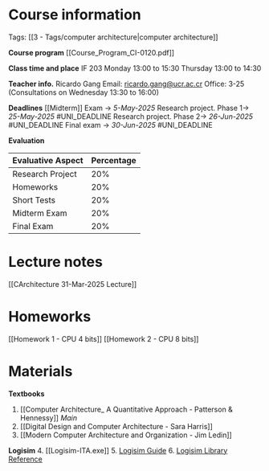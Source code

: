 # Course information
Tags: [[3 - Tags/computer architecture|computer architecture]]

**Course program**
[[Course_Program_CI-0120.pdf]]

**Class time and place**
IF 203
Monday 13:00 to 15:30
Thursday 13:00 to 14:30

**Teacher info.**
Ricardo Gang
Email: ricardo.gang@ucr.ac.cr
Office: 3-25 (Consultations on Wednesday 13:30 to 16:00)

**Deadlines**
[[Midterm]] Exam -> _5-May-2025_
Research project. Phase 1-> _25-May-2025_ #UNI_DEADLINE 
Research project. Phase 2-> _26-Jun-2025_  #UNI_DEADLINE 
Final exam -> _30-Jun-2025_  #UNI_DEADLINE 

**Evaluation**

| Evaluative Aspect | Percentage |
| ----------------- | ---------- |
| Research Project  | 20%        |
| Homeworks         | 20%        |
| Short Tests       | 20%        |
| Midterm Exam      | 20%        |
| Final Exam        | 20%        |
# Lecture notes
[[CArchitecture 31-Mar-2025 Lecture]]
# Homeworks
[[Homework 1 - CPU 4 bits]]
[[Homework 2 - CPU 8 bits]]

# Materials

**Textbooks**
1. [[Computer Architecture_ A Quantitative Approach - Patterson & Hennessy]] _Main_
2. [[Digital Design and Computer Architecture - Sara Harris]]
3. [[Modern Computer Architecture and Organization - Jim Ledin]]
   
**Logisim**
4. [[Logisim-ITA.exe]]
5. [Logisim Guide](https://cburch.com/logisim/docs/2.7/en/html/guide/index.html)
6. [Logisim Library Reference](https://cburch.com/logisim/docs/2.7/en/html/libs/index.html)
